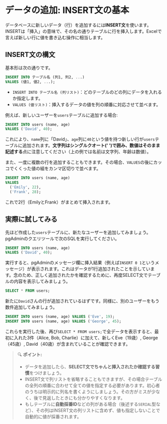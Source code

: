 # データの追加: INSERT文の基本

データベースに新しいデータ（行）を追加するには**INSERT文**を使います。INSERTは「挿入」の意味で、その名の通りテーブルに行を挿入します。Excelで言えば新しい行に値を書き込む操作に相当します。

## INSERT文の構文

基本形は次の通りです。

```sql
INSERT INTO テーブル名 (列1, 列2, ...) 
VALUES (値1, 値2, ...);
```

- `INSERT INTO テーブル名 (列リスト)`：どのテーブルのどの列にデータを入れるか指定します。  
- `VALUES (値リスト)`：挿入するデータの値を列の順番に対応させて並べます。

例えば、新しいユーザーを`users`テーブルに追加する場合:

```sql
INSERT INTO users (name, age) 
VALUES ('David', 40);
```

これにより、`name`列に「David」、`age`列に`40`という値を持つ新しい行が`users`テーブルに追加されます。**文字列はシングルクオート(' ')で囲み、数値はそのまま記述する**点に注意してください（上の例では名前は文字列、年齢は数値）。

また、一度に複数の行を追加することもできます。その場合、`VALUES`の後にカッコでくくった値の組をカンマ区切りで並べます。

```sql
INSERT INTO users (name, age) 
VALUES 
  ('Emily', 22),
  ('Frank', 28);
```

これで2行（EmilyとFrank）がまとめて挿入されます。

## 実際に試してみる

先ほど作成した`users`テーブルに、新たなユーザーを追加してみましょう。pgAdminのクエリツールで次のSQLを実行してください。

```sql
INSERT INTO users (name, age) 
VALUES ('David', 40);
```

実行すると、pgAdminのメッセージ欄に挿入結果（例えば`INSERT 0 1`というメッセージ）が表示されます。これはデータが1行追加されたことを示しています。念のため、正しく追加されたかを確認するために、再度SELECT文でテーブルの内容を表示してみましょう。

```sql
SELECT * FROM users;
```

新たに`David`さんの行が追加されているはずです。同様に、別のユーザーをもう数件追加してみましょう。

```sql
INSERT INTO users (name, age) VALUES ('Eve', 19);
INSERT INTO users (name, age) VALUES ('George', 45);
```

これらを実行した後、再び`SELECT * FROM users;`で全データを表示すると、最初に入れた3件（Alice, Bob, Charlie）に加えて、新しくEve（19歳）, George（45歳）, David（40歳）が含まれていることが確認できます。

> 🔍 **ポイント:**  
> - データを追加したら、**SELECT文でちゃんと挿入されたか確認する習慣**をつけましょう。  
> - INSERT文で列リストを省略することもできますが、その場合テーブルの全列の順番に合わせて全ての値を指定する必要があります。初心者のうちは明示的に列名を書くようにしましょう。その方がミスが少なく、後で見返したときにも分かりやすくなります。  
> - もしテーブルに**自動採番ID**などの列がある場合（後述する`SERIAL`型など）、その列はINSERT文の列リストに含めず、値も指定しないことで自動的に値が採番されます。